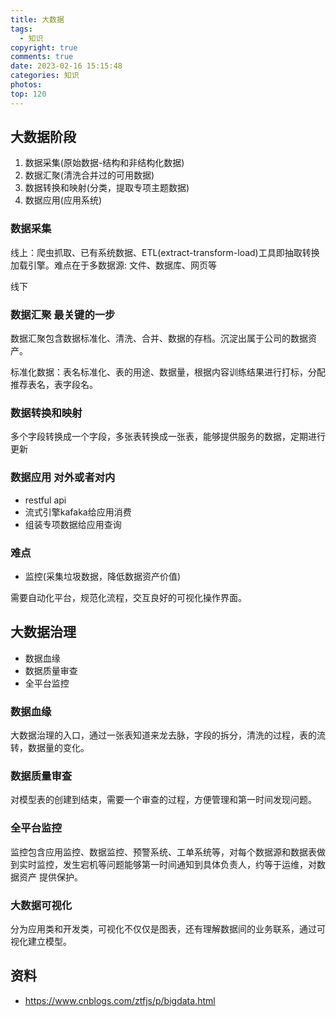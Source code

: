 ```yaml
---
title: 大数据
tags:
  - 知识
copyright: true
comments: true
date: 2023-02-16 15:15:48
categories: 知识
photos:
top: 120
---
```


## 大数据阶段
1. 数据采集(原始数据-结构和非结构化数据)
2. 数据汇聚(清洗合并过的可用数据)
3. 数据转换和映射(分类，提取专项主题数据)
4. 数据应用(应用系统)

### 数据采集
线上：爬虫抓取、已有系统数据、ETL(extract-transform-load)工具即抽取转换加载引擎。难点在于多数据源: 文件、数据库、网页等

线下

### 数据汇聚 最关键的一步
数据汇聚包含数据标准化、清洗、合并、数据的存档。沉淀出属于公司的数据资产。

标准化数据：表名标准化、表的用途、数据量，根据内容训练结果进行打标，分配推荐表名，表字段名。

### 数据转换和映射
多个字段转换成一个字段，多张表转换成一张表，能够提供服务的数据，定期进行更新

### 数据应用 对外或者对内
- restful api
- 流式引擎kafaka给应用消费
- 组装专项数据给应用查询

### 难点
- 监控(采集垃圾数据，降低数据资产价值)

需要自动化平台，规范化流程，交互良好的可视化操作界面。

## 大数据治理
- 数据血缘
- 数据质量审查
- 全平台监控

### 数据血缘
大数据治理的入口，通过一张表知道来龙去脉，字段的拆分，清洗的过程，表的流转，数据量的变化。

### 数据质量审查
对模型表的创建到结束，需要一个审查的过程，方便管理和第一时间发现问题。

### 全平台监控
监控包含应用监控、数据监控、预警系统、工单系统等，对每个数据源和数据表做到实时监控，发生宕机等问题能够第一时间通知到具体负责人，约等于运维，对数据资产
提供保护。

### 大数据可视化
分为应用类和开发类，可视化不仅仅是图表，还有理解数据间的业务联系，通过可视化建立模型。

## 资料
- https://www.cnblogs.com/ztfjs/p/bigdata.html
